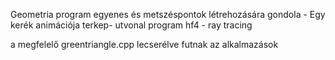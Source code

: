 Geometria program egyenes és metszéspontok létrehozására
gondola - Egy kerék animációja
terkep- utvonal program
hf4 - ray tracing

a megfelelő greentriangle.cpp lecserélve futnak az alkalmazások


